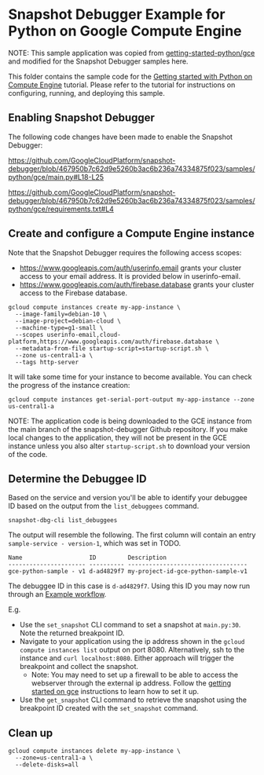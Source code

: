 # Snapshot Debugger Example for Python on Google Compute Engine

NOTE: This sample application was copied from
[getting-started-python/gce][sample-source]
and modified for the Snapshot Debugger samples here.

This folder contains the sample code for the [Getting started with Python on
Compute Engine][tutorial-gce]
tutorial. Please refer to the tutorial for instructions on configuring,
running, and deploying this sample.

## Enabling Snapshot Debugger

The following code changes have been made to enable the Snapshot Debugger:

https://github.com/GoogleCloudPlatform/snapshot-debugger/blob/467950b7c62d9e5260b3ac6b236a74334875f023/samples/python/gce/main.py#L18-L25

https://github.com/GoogleCloudPlatform/snapshot-debugger/blob/467950b7c62d9e5260b3ac6b236a74334875f023/samples/python/gce/requirements.txt#L4

## Create and configure a Compute Engine instance

Note that the Snapshot Debugger requires the following access scopes:
* https://www.googleapis.com/auth/userinfo.email grants your cluster access to
your email address.  It is provided below in userinfo-email.
* https://www.googleapis.com/auth/firebase.database grants your cluster access to
the Firebase database.

```
gcloud compute instances create my-app-instance \
  --image-family=debian-10 \
  --image-project=debian-cloud \
  --machine-type=g1-small \
  --scopes userinfo-email,cloud-platform,https://www.googleapis.com/auth/firebase.database \
  --metadata-from-file startup-script=startup-script.sh \
  --zone us-central1-a \
  --tags http-server
```

It will take some time for your instance to become available.  You can check
the progress of the instance creation:

```
gcloud compute instances get-serial-port-output my-app-instance --zone us-central1-a
```

NOTE: The application code is being downloaded to the GCE instance from the main
branch of the snapshot-debugger Github repository.  If you make local changes to
the application, they will not be present in the GCE instance unless you also
alter `startup-script.sh` to download your version of the code.

## Determine the Debuggee ID

Based on the service and version you'll be able to identify your debuggee ID
based on the output from the `list_debuggees` command.

```
snapshot-dbg-cli list_debuggees
```

The output will resemble the following. The first column will contain an entry
`sample-service - version-1`, which was set in TODO.

```
Name                   ID         Description
---------------------- ---------- ----------------------------------
gce-python-sample - v1 d-ad4829f7 my-project-id-gce-python-sample-v1
```

The debuggee ID in this case is  `d-ad4829f7`. Using this ID you may now run
through an [Example workflow](../../../README.md#example-workflow).

E.g.
*    Use the `set_snapshot` CLI command to set a snapshot at `main.py:30`.
     Note the returned breakpoint ID.
*    Navigate to your application using the ip address shown in the
     `gcloud compute instances list` output on port 8080. Alternatively,
     ssh to the instance and `curl localhost:8080`. Either approach will trigger
     the breakpoint and collect the snapshot.
     *   Note: You may need to set up a firewall to be able to access the
         webserver through the external ip address.  Follow the
         [getting started on gce][tutorial-gce] instructions to learn how to
         set it up.
*    Use the `get_snapshot` CLI command to retrieve the snapshot
     using the breakpoint ID created with the `set_snapshot` command.

## Clean up

```
gcloud compute instances delete my-app-instance \
  --zone=us-central1-a \
  --delete-disks=all
```

[tutorial-gce]: https://cloud.google.com/python/docs/getting-started/getting-started-on-compute-engine
[sample-source]: https://github.com/GoogleCloudPlatform/getting-started-python/tree/main/gce
